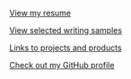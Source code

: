 [View my resume](docs/TMonaghan-Resume.pdf)

[View selected writing samples](/samples/samples.md)

[Links to projects and products](/samples/links.md)

[Check out my GitHub profile](http://www.github.com/tymonaghan)
